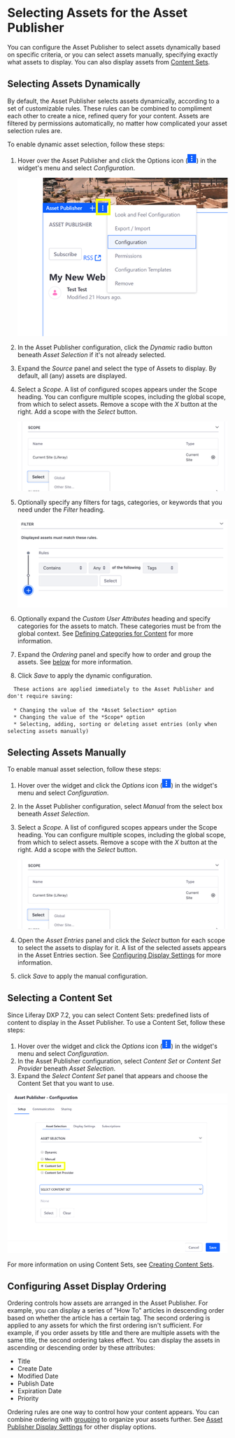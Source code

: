 # Selecting Assets for the Asset Publisher

You can configure the Asset Publisher to select assets dynamically based on specific criteria, or you can select assets manually, specifying exactly what assets to display. You can also display assets from [Content Sets](../../../content-authoring-and-management/content_sets.md).

## Selecting Assets Dynamically

By default, the Asset Publisher selects assets dynamically, according to a set of customizable rules. These rules can be combined to compliment each other to create a nice, refined query for your content. Assets are filtered by permissions automatically, no matter how complicated your asset selection rules are.

To enable dynamic asset selection, follow these steps:

1. Hover over the Asset Publisher and click the Options icon (![Options](../../../images/icon-app-options.png)) in the widget's menu and select *Configuration*.

    ![Hover over the Asset Publisher widget to access the Configuration Menu.](./selecting-assets-for-the-asset-publisher/images/01.png)

1. In the Asset Publisher configuration, click the *Dynamic* radio button beneath *Asset Selection* if it's not already selected.
1. Expand the *Source* panel and select the type of Assets to display. By default, all (any) assets are displayed.
1. Select a *Scope*. A list of configured scopes appears under the Scope heading. You can configure multiple scopes, including the global scope, from which to select assets. Remove a scope with the *X* button at the right. Add a scope with the *Select* button.

    ![You can add scopes to expand the list of available assets to display.](./selecting-assets-for-the-asset-publisher/images/02.png)

1. Optionally specify any filters for tags, categories, or keywords that you need under the *Filter* heading.

    ![You can filter by tags and categories, and you can set up as many filter rules as you need.](./selecting-assets-for-the-asset-publisher/images/03.png)

1. Optionally expand the *Custom User Attributes* heading and specify categories for the assets to match. These categories must be from the global context. See [Defining Categories for Content](TODO) for more information.
1. Expand the *Ordering* panel and specify how to order and group the assets. See [below](#configuring-asset-display-ordering) for more information.
1. Click *Save* to apply the dynamic configuration.

```note::
  These actions are applied immediately to the Asset Publisher and don't require saving:

  * Changing the value of the *Asset Selection* option
  * Changing the value of the *Scope* option
  * Selecting, adding, sorting or deleting asset entries (only when selecting assets manually)
```

## Selecting Assets Manually

To enable manual asset selection, follow these steps:

1. Hover over the widget and click the *Options* icon (![Options](../../../images/icon-app-options.png)) in the widget's menu and select *Configuration*.
1. In the Asset Publisher configuration, select *Manual* from the select box beneath *Asset Selection*.
1. Select a *Scope*. A list of configured scopes appears under the Scope heading. You can configure multiple scopes, including the global scope, from which to select assets. Remove a scope with the *X* button at the right. Add a scope with the *Select* button.

    ![You can add scopes to expand the list of available assets to display.](./selecting-assets-for-the-asset-publisher/images/02.png)

1. Open the *Asset Entries* panel and click the *Select* button for each scope to select the assets to display for it. A list of the selected assets appears in the Asset Entries section. See [Configuring Display Settings](./configuring-display-settings.md) for more information.
1. click *Save* to apply the manual configuration.

## Selecting a Content Set

Since Liferay DXP 7.2, you can select Content Sets: predefined lists of content to display in the Asset Publisher. To use a Content Set, follow these steps:

1. Hover over the widget and click the *Options* icon (![Options](../../../images/icon-app-options.png)) in the widget's menu and select *Configuration*.
1. In the Asset Publisher configuration, select *Content Set* or *Content Set Provider* beneath *Asset Selection*.
1. Expand the *Select Content Set* panel that appears and choose the Content Set that you want to use.

![Select a Content Set beneath the Select Content Set heading to display assets from it.](./selecting-assets-for-the-asset-publisher/images/04.png)

For more information on using Content Sets, see [Creating Content Sets](../../../content-authoring-and-management/content_sets.md).

## Configuring Asset Display Ordering

Ordering controls how assets are arranged in the Asset Publisher. For example, you can display a series of "How To" articles in descending order based on whether the article has a certain tag. The second ordering is applied to any assets for which the first ordering isn't sufficient. For example, if you order assets by title and there are multiple assets with the same title, the second ordering takes effect. You can display the assets in ascending or descending order by these attributes:

* Title
* Create Date
* Modified Date
* Publish Date
* Expiration Date
* Priority

Ordering rules are one way to control how your content appears. You can combine ordering with [grouping](./configuring-display-settings.md#grouping) to organize your assets further. See [Asset Publisher Display Settings](./configuring-display-settings.md) for other display options.